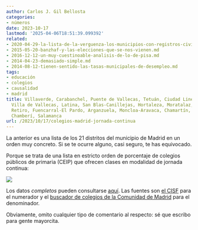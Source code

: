 ```yaml
---
author: Carlos J. Gil Bellosta
categories:
- números
date: 2023-10-17
lastmod: '2025-04-06T18:51:39.099392'
related:
- 2020-04-29-la-lista-de-la-verguenza-los-municipios-con-registros-civiles-no-informatizados.md
- 2015-05-20-banzhaf-y-las-elecciones-que-se-nos-vienen.md
- 2016-12-12-un-muy-cuestinoable-analisis-de-lo-de-pisa.md
- 2014-04-23-demasiado-simple.md
- 2014-08-12-tienen-sentido-las-tasas-municipales-de-desempleo.md
tags:
- educación
- colegios
- causalidad
- madrid
title: Villaverde, Carabanchel, Puente de Vallecas, Tetuán, Ciudad Lineal, Usera,
  Villa de Vallecas, Latina, San Blas-Canillejas, Hortaleza, Moratalaz, Vicálvaro,
  Retiro, Fuencarral-El Pardo, Arganzuela, Moncloa-Aravaca, Chamartín, Barajas, Centro,
  Chamberí, Salamanca
url: /2023/10/17/colegios-madrid-jornada-continua
---
```


La anterior es una lista de los 21 distritos del municipio de Madrid en un orden muy concreto. Si se te ocurre alguno, casi seguro, te has equivocado.

Porque se trata de una lista en estricto orden de porcentaje de colegios públicos de primaria (CEIP) que ofrecen clases en modalidad de jornada continua:

![](/wp-uploads/2023/colegios_jornada_continua_madrid_2023.png#center)

Los datos _completos_ pueden consultarse
[aquí](https://docs.google.com/spreadsheets/d/1fl2vDRt2a7NFPcapTO1VJ2w5g8fecsM4xbOapppvU2g/edit?usp=sharing). Las fuentes son
[el CISF](https://www.csif.es/sites/default/files/field/file/CENTROS%20JORNADA%20CONTINUA%202022-2023.pdf)
para el numerador y el
[buscador de colegios de la Comunidad de Madrid](https://gestiona.comunidad.madrid/wpad_pub/run/j/BusquedaSencilla.icm?tipoBusqueda=PROX)
para el denominador.

Obviamente, omito cualquier tipo de comentario al respecto: sé que escribo para gente mayorcita.